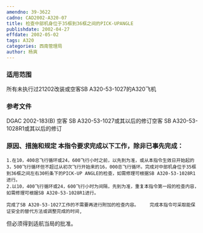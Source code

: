 ```yaml
---
amendno: 39-3622
cadno: CAD2002-A320-07
title: 检查中部机身位于35框到36框之间的PICK-UPANGLE
publishdate: 2002-04-27
effdate: 2002-05-02
tags: A320
categories: 西南管理局
author: 杨爽
---
```


### 适用范围 
所有未执行过21202改装或空客SB A320-53-1027的A320飞机

<!--more-->
### 参考文件
DGAC 2002-183(B) 空客 SB A320-53-1027或其以后的修订空客 SB A320-53-1028R1或其以后的修订

### 原因、措施和规定     本指令要求完成以下工作，除非已事先完成： 
    1.在10，400总飞行循环或24，600飞行小时之前，以先到为准，或从本指令生效日开始起的3，500飞行循环但不超过从初次飞行开始来的16，000总飞行循环。完成对中部机身位于35框到36框之间左右30桁条下的PICK-UP ANGLE的检查，如需修理可根据SB A320-53-1028R1进行。 
    2.以10，400飞行循环或24，600飞行小时为间隔，先到为准，重复本指令第一段的检查内容，如需修理可根据SB A320-53-1028R1进行。 

    完成了SB A320-53-1027工作的不需要再进行附加的检查内容。    完成本指令可采取能保证安全的替代方法或调整完成的时间, 
  
但必须得到适航当局的批准。
